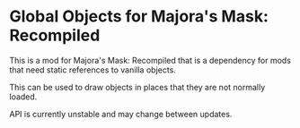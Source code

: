 # Global Objects for Majora's Mask: Recompiled

This is a mod for Majora's Mask: Recompiled that is a dependency for mods that need static references to vanilla objects.

This can be used to draw objects in places that they are not normally loaded.

API is currently unstable and may change between updates.
